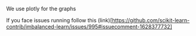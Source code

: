 We use plotly for the graphs

If you face issues running follow this (link)[https://github.com/scikit-learn-contrib/imbalanced-learn/issues/995#issuecomment-1628377732]